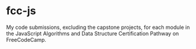 # fcc-js
My code submissions, excluding the capstone projects, for each module in the JavaScript Algorithms and Data Structure Certification Pathway on FreeCodeCamp. 
